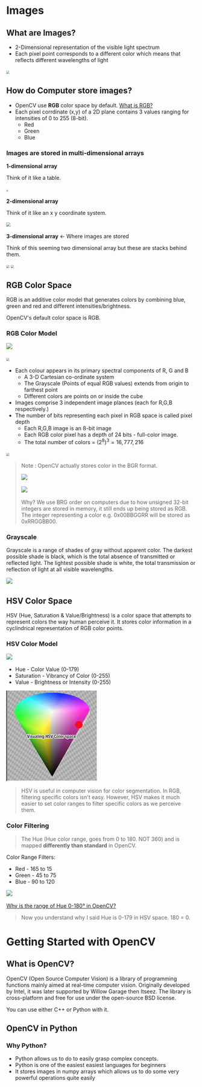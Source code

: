 # Images



## What are Images?

* 2-Dimensional representation of the visible light spectrum
* Each pixel point corresponds to a different color which means that reflects different wavelengths of light

<img src="https://i.imgur.com/Wp5yX3k.png" style="zoom:50%;" />



## How do Computer store images?

* OpenCV use **RGB** color space by default. [What is RGB?](https://en.wikipedia.org/wiki/RGB_color_model)
* Each pixel corrdinate (x,y) of a 2D plane contains 3 values ranging for intensities of 0 to 255 (8-bit).
  * Red
  * Green
  * Blue



### Images are stored in multi-dimensional arrays

**1-dimensional array**

Think of it like a table.

<img src="https://www.mvps.net/docs/wp-content/uploads/2019/03/Array-data-structure.jpg" style="zoom:33%;" />

**2-dimensional array**

Think of it like an x y coordinate system.

<img src="https://www.tutorialspoint.com/cprogramming/images/two_dimensional_arrays.jpg" style="zoom:67%;" />

**3-dimensional array** <- Where images are stored

Think of this seeming two dimensional array but these are stacks behind them.

<img src="https://brohrer.github.io/images/image_processing/three_d_array.png" style="zoom:50%;" />

<img src="https://i.imgur.com/WfMGg6b.png" style="zoom:50%;" />





## RGB Color Space

RGB is an additive color model that generates colors by combining blue, green and red and different intensities/brightness.

OpenCV's default color space is RGB.



### RGB Color Model

![](https://i.gifer.com/ATYY.gif)

<img src="https://i.imgur.com/SL80B5f.png" style="zoom:50%;" />

* Each colour appears in its primary spectral components of R, G and B
  * A 3-D Cartesian co-ordinate system
  * The Grayscale (Points of equal RGB values) extends from origin to farthest point
  * Different colors are points on or inside the cube
* Images comprise 3 independent image plances (each for R,G,B respectively.)
* The number of bits representing each pixel in RGB space is called pixel depth
  * Each R,G,B image is an 8-bit image
  * Each RGB color pixel has a depth of 24 bits - full-color image.
  * The total number of colors = $(2^8)^3 = 16,777,216$



<img src="https://i.imgur.com/RKzvLDE.png" style="zoom:50%;" />



> Note : OpenCV actually stores color in the BGR format.
>
> 
>
> ![](https://developer.apple.com/library/archive/documentation/GraphicsImaging/Conceptual/drawingwithquartz2d/Art/color_profiles.gif)
>
> ![](https://caffe2.ai/static/images/tutorial-image-prep-BGR.png)
>
> Why? We use BRG order on computers due to how unsigned 32-bit integers are stored in memory, it still ends up being stored as RGB. The integer representing a color e.g. 0x00BBGGRR will be stored as 0xRRGGBB00.



### Grayscale

Grayscale is a range of shades of gray without apparent color. The darkest possible shade is black, which is the total absence of transmitted or reflected light. The lightest possible shade is white, the total transmission or reflection of light at all visible wavelengths.

![](https://1.bp.blogspot.com/-2wsOF9awhCQ/Vl8GqWa8OaI/AAAAAAAAA9s/iFjSnJc_m3A/s1600/grayscale.jpg)



## HSV Color Space

HSV (Hue, Saturation & Value/Brightness) is a color space that attempts to represent colors the way human perceive it. It stores color information in a cyclindrical representation of RGB color points.

### HSV Color Model

![](https://www.researchgate.net/profile/Ravindran_G/publication/321126312/figure/fig1/AS:561582682722304@1510903153364/llustration-of-the-HSV-Color-Space-B-Color-Feature-Extraction-Color-feature-is-extracted.png)

* Hue - Color Value (0-179)
* Saturation - Vibrancy of Color (0-255)
* Value - Brightness or Intensity (0-255)

![](https://raw.githubusercontent.com/shikitari/hsv_color/7bf85845e6f860e832c08493e9a1949cc8c29cf4/dist/demo.gif)

> HSV is useful in computer vision for color segmentation. In RGB, filtering specific colors isn't easy. However, HSV makes it much easier to set color ranges to filter specific colors as we perceive them.

### Color Filtering

> The Hue (Hue color range, goes from 0 to 180. NOT 360) and is mapped **differently than standard** in OpenCV.

Color Range Filters:

* Red - 165 to 15
* Green - 45 to 75
* Blue - 90 to 120

![](https://answers.opencv.org/upfiles/15186766673210035.png)

[Why is the range of Hue 0-180° in OpenCV?](https://stackoverflow.com/questions/16685707/why-is-the-range-of-hue-0-180-in-opencv)

> Now you understand why I said Hue is 0-179 in HSV space. 180 = 0.







# Getting Started with OpenCV



## What is OpenCV?

OpenCV (Open Source Computer Vision) is a library of programming functions mainly aimed at real-time computer vision. Originally developed by Intel, it was later supported by Willow Garage then Itseez. The library is cross-platform and free for use under the open-source BSD license.

You can use either C++ or Python with it.



## OpenCV in Python

### Why Python?

* Python allows us to do to easily grasp complex concepts.
* Python is one of the easiest easiest languages for beginners 
* It stores images in numpy arrays which allows us to do some very powerful operations quite easily



